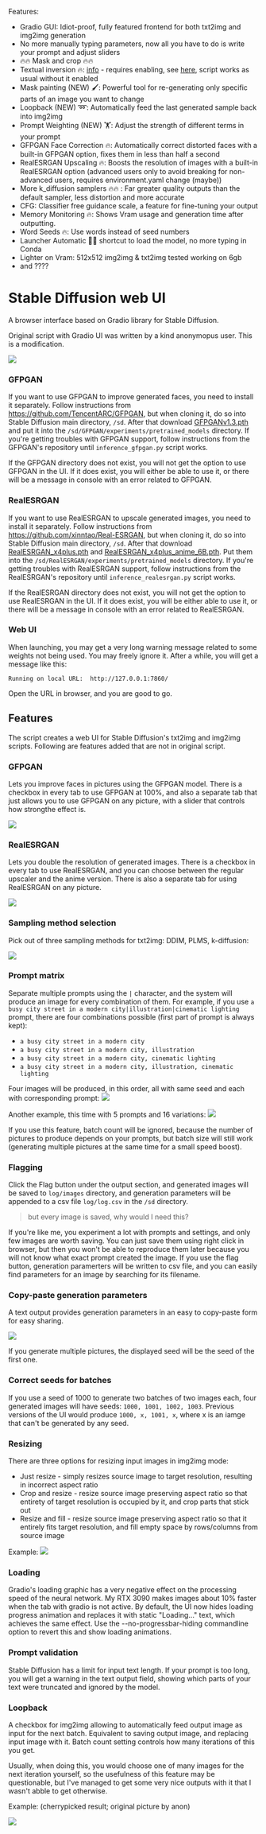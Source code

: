 Features:

* Gradio GUI: Idiot-proof, fully featured frontend for both txt2img and img2img generation
* No more manually typing parameters, now all you have to do is write your prompt and adjust sliders
* :fire::fire: Mask and crop :fire::fire:
* Textual inversion 🔥: [info](https://textual-inversion.github.io/) - requires enabling, see [here](https://github.com/hlky/sd-enable-textual-inversion), script works as usual without it enabled
* Mask painting (NEW) 🖌️: Powerful tool for re-generating only specific parts of an image you want to change
* Loopback (NEW) ➿: Automatically feed the last generated sample back into img2img
* Prompt Weighting (NEW) 🏋️: Adjust the strength of different terms in your prompt
* GFPGAN Face Correction 🔥: Automatically correct distorted faces with a built-in GFPGAN option, fixes them in less than half a second
* RealESRGAN Upscaling 🔥: Boosts the resolution of images with a built-in RealESRGAN option (advanced users only to avoid breaking for non-advanced users, requires environment.yaml change (maybe))
* More k_diffusion samplers 🔥🔥 : Far greater quality outputs than the default sampler, less distortion and more accurate
* CFG: Classifier free guidance scale, a feature for fine-tuning your output
* Memory Monitoring 🔥: Shows Vram usage and generation time after outputting.
* Word Seeds 🔥: Use words instead of seed numbers
* Launcher Automatic 👑🔥 shortcut to load the model, no more typing in Conda
* Lighter on Vram: 512x512 img2img & txt2img tested working on 6gb
* and ????

# Stable Diffusion web UI
A browser interface based on Gradio library for Stable Diffusion.

Original script with Gradio UI was written by a kind anonymopus user. This is a modification.

![](screenshot.png)

### GFPGAN

If you want to use GFPGAN to improve generated faces, you need to install it separately.
Follow instructions from https://github.com/TencentARC/GFPGAN, but when cloning it, do so into Stable Diffusion main directory, `/sd`.
After that download [GFPGANv1.3.pth](https://github.com/TencentARC/GFPGAN/releases/download/v1.3.0/GFPGANv1.3.pth) and put it
into the `/sd/GFPGAN/experiments/pretrained_models` directory. If you're getting troubles with GFPGAN support, follow instructions
from the GFPGAN's repository until `inference_gfpgan.py` script works.

If the GFPGAN directory does not exist, you will not get the option to use GFPGAN in the UI. If it does exist, you will either be able
to use it, or there will be a message in console with an error related to GFPGAN.

### RealESRGAN
If you want to use RealESRGAN to upscale generated images, you need to install it separately.
Follow instructions from https://github.com/xinntao/Real-ESRGAN, but when cloning it, do so into Stable Diffusion main directory, `/sd`.
After that download [RealESRGAN_x4plus.pth](https://github.com/xinntao/Real-ESRGAN/releases/download/v0.1.0/RealESRGAN_x4plus.pth) and [RealESRGAN_x4plus_anime_6B.pth](https://github.com/xinntao/Real-ESRGAN/releases/download/v0.2.2.4/RealESRGAN_x4plus_anime_6B.pth).
Put them into the `/sd/RealESRGAN/experiments/pretrained_models` directory. If you're getting troubles with RealESRGAN support, follow instructions from the RealESRGAN's repository until `inference_realesrgan.py` script works.

If the RealESRGAN directory does not exist, you will not get the option to use RealESRGAN in the UI. If it does exist, you will be either able
to use it, or there will be a message in console with an error related to RealESRGAN.

### Web UI

When launching, you may get a very long warning message related to some weights not being used. You may freely ignore it.
After a while, you will get a message like this:

```
Running on local URL:  http://127.0.0.1:7860/
```

Open the URL in browser, and you are good to go.

## Features
The script creates a web UI for Stable Diffusion's txt2img and img2img scripts. Following are features added
that are not in original script.

### GFPGAN
Lets you improve faces in pictures using the GFPGAN model. There is a checkbox in every tab to use GFPGAN at 100%, and
also a separate tab that just allows you to use GFPGAN on any picture, with a slider that controls how strongthe effect is.

![](images/GFPGAN.png)

### RealESRGAN
Lets you double the resolution of generated images. There is a checkbox in every tab to use RealESRGAN, and you can choose between the regular upscaler and the anime version.
There is also a separate tab for using RealESRGAN on any picture.

![](images/RealESRGAN.png)

### Sampling method selection
Pick out of three sampling methods for txt2img: DDIM, PLMS, k-diffusion:

![](images/sampling.png)

### Prompt matrix
Separate multiple prompts using the `|` character, and the system will produce an image for every combination of them.
For example, if you use `a busy city street in a modern city|illustration|cinematic lighting` prompt, there are four combinations possible (first part of prompt is always kept):

- `a busy city street in a modern city`
- `a busy city street in a modern city, illustration`
- `a busy city street in a modern city, cinematic lighting`
- `a busy city street in a modern city, illustration, cinematic lighting`

Four images will be produced, in this order, all with same seed and each with corresponding prompt:
![](images/prompt-matrix.png)

Another example, this time with 5 prompts and 16 variations:
![](images/prompt_matrix.jpg)

If you use this feature, batch count will be ignored, because the number of pictures to produce
depends on your prompts, but batch size will still work (generating multiple pictures at the
same time for a small speed boost).

### Flagging
Click the Flag button under the output section, and generated images will be saved to `log/images` directory, and generation parameters
will be appended to a csv file `log/log.csv` in the `/sd` directory.

> but every image is saved, why would I need this?

If you're like me, you experiment a lot with prompts and settings, and only few images are worth saving. You can
just save them using right click in browser, but then you won't be able to reproduce them later because you will not
know what exact prompt created the image. If you use the flag button, generation paramerters will be written to csv file,
and you can easily find parameters for an image by searching for its filename.

### Copy-paste generation parameters
A text output provides generation parameters in an easy to copy-paste form for easy sharing.

![](images/kopipe.png)

If you generate multiple pictures, the displayed seed will be the seed of the first one.

### Correct seeds for batches
If you use a seed of 1000 to generate two batches of two images each, four generated images will have seeds: `1000, 1001, 1002, 1003`.
Previous versions of the UI would produce `1000, x, 1001, x`, where x is an iamge that can't be generated by any seed.

### Resizing
There are three options for resizing input images in img2img mode:

- Just resize - simply resizes source image to target resolution, resulting in incorrect aspect ratio
- Crop and resize - resize source image preserving aspect ratio so that entirety of target resolution is occupied by it, and crop parts that stick out
- Resize and fill - resize source image preserving aspect ratio so that it entirely fits target resolution, and fill empty space by rows/columns from source image

Example:
![](images/resizing.jpg)

### Loading
Gradio's loading graphic has a very negative effect on the processing speed of the neural network.
My RTX 3090 makes images about 10% faster when the tab with gradio is not active. By default, the UI
now hides loading progress animation and replaces it with static "Loading..." text, which achieves
the same effect. Use the --no-progressbar-hiding commandline option to revert this and show loading animations.

### Prompt validation
Stable Diffusion has a limit for input text length. If your prompt is too long, you will get a
warning in the text output field, showing which parts of your text were truncated and ignored by the model.

### Loopback
A checkbox for img2img allowing to automatically feed output image as input for the next batch. Equivalent to
saving output image, and replacing input image with it. Batch count setting controls how many iterations of
this you get.

Usually, when doing this, you would choose one of many images for the next iteration yourself, so the usefulness
of this feature may be questionable, but I've managed to get some very nice outputs with it that I wasn't abble
to get otherwise.

Example: (cherrypicked result; original picture by anon)

![](images/loopback.jpg)
